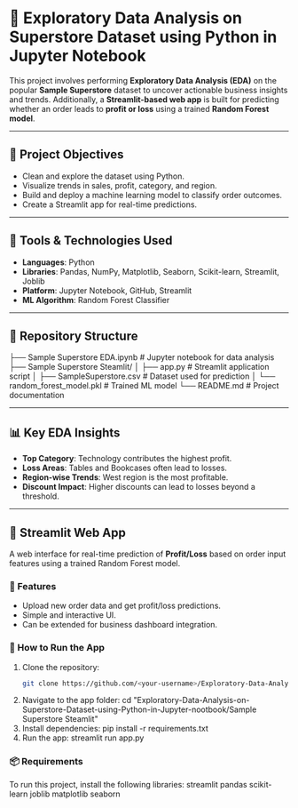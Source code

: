 # 🧪 Exploratory Data Analysis on Superstore Dataset using Python in Jupyter Notebook

This project involves performing **Exploratory Data Analysis (EDA)** on the popular **Sample Superstore** dataset to uncover actionable business insights and trends. Additionally, a **Streamlit-based web app** is built for predicting whether an order leads to **profit or loss** using a trained **Random Forest model**.

---

## 📌 Project Objectives

- Clean and explore the dataset using Python.
- Visualize trends in sales, profit, category, and region.
- Build and deploy a machine learning model to classify order outcomes.
- Create a Streamlit app for real-time predictions.

---

## 🧰 Tools & Technologies Used

- **Languages**: Python
- **Libraries**: Pandas, NumPy, Matplotlib, Seaborn, Scikit-learn, Streamlit, Joblib
- **Platform**: Jupyter Notebook, GitHub, Streamlit
- **ML Algorithm**: Random Forest Classifier

---

## 📁 Repository Structure

├── Sample Superstore EDA.ipynb # Jupyter notebook for data analysis
├── Sample Superstore Steamlit/
│ ├── app.py # Streamlit application script
│ ├── SampleSuperstore.csv # Dataset used for prediction
│ └── random_forest_model.pkl # Trained ML model
└── README.md # Project documentation


---

## 📊 Key EDA Insights

- **Top Category**: Technology contributes the highest profit.
- **Loss Areas**: Tables and Bookcases often lead to losses.
- **Region-wise Trends**: West region is the most profitable.
- **Discount Impact**: Higher discounts can lead to losses beyond a threshold.

---

## 🚀 Streamlit Web App

A web interface for real-time prediction of **Profit/Loss** based on order input features using a trained Random Forest model.

### 🔮 Features

- Upload new order data and get profit/loss predictions.
- Simple and interactive UI.
- Can be extended for business dashboard integration.

### 🏃 How to Run the App

1. Clone the repository:
   ```bash
   git clone https://github.com/<your-username>/Exploratory-Data-Analysis-on-Superstore-Dataset-using-Python-in-Jupyter-nootbook.git
2. Navigate to the app folder:
   cd "Exploratory-Data-Analysis-on-Superstore-Dataset-using-Python-in-Jupyter-nootbook/Sample Superstore Steamlit"
3. Install dependencies:
   pip install -r requirements.txt
4. Run the app:
   streamlit run app.py

### 📦 Requirements
To run this project, install the following libraries:
streamlit
pandas
scikit-learn
joblib
matplotlib
seaborn
